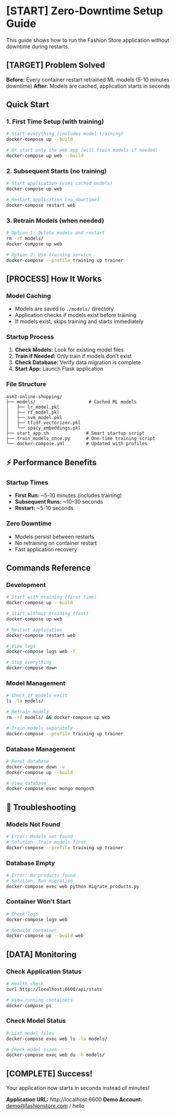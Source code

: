 # [START] Zero-Downtime Setup Guide

This guide shows how to run the Fashion Store application without downtime during restarts.

## [TARGET] Problem Solved

**Before:** Every container restart retrained ML models (5-10 minutes downtime)
**After:** Models are cached, application starts in seconds

##  Quick Start

### 1. First Time Setup (with training)
```bash
# Start everything (includes model training)
docker-compose up --build

# Or start only the web app (will train models if needed)
docker-compose up web --build
```

### 2. Subsequent Starts (no training)
```bash
# Start application (uses cached models)
docker-compose up web

# Restart application (no downtime)
docker-compose restart web
```

### 3. Retrain Models (when needed)
```bash
# Option 1: Delete models and restart
rm -rf models/
docker-compose up web

# Option 2: Use training service
docker-compose --profile training up trainer
```

## [PROCESS] How It Works

### Model Caching
- Models are saved to `./models/` directory
- Application checks if models exist before training
- If models exist, skips training and starts immediately

### Startup Process
1. **Check Models:** Look for existing model files
2. **Train if Needed:** Only train if models don't exist
3. **Check Database:** Verify data migration is complete
4. **Start App:** Launch Flask application

### File Structure
```
asm3-online-shopping/
├── models/                    # Cached ML models
│   ├── lr_model.pkl
│   ├── rf_model.pkl
│   ├── svm_model.pkl
│   ├── tfidf_vectorizer.pkl
│   └── spacy_embeddings.pkl
├── start_app.sh              # Smart startup script
├── train_models_once.py      # One-time training script
└── docker-compose.yml        # Updated with profiles
```

## ⚡ Performance Benefits

### Startup Times
- **First Run:** ~5-10 minutes (includes training)
- **Subsequent Runs:** ~10-30 seconds
- **Restart:** ~5-10 seconds

### Zero Downtime
- Models persist between restarts
- No retraining on container restart
- Fast application recovery

##  Commands Reference

### Development
```bash
# Start with training (first time)
docker-compose up --build

# Start without training (fast)
docker-compose up web

# Restart application
docker-compose restart web

# View logs
docker-compose logs web -f

# Stop everything
docker-compose down
```

### Model Management
```bash
# Check if models exist
ls -la models/

# Retrain models
rm -rf models/ && docker-compose up web

# Train models separately
docker-compose --profile training up trainer
```

### Database Management
```bash
# Reset database
docker-compose down -v
docker-compose up --build

# View database
docker-compose exec mongo mongosh
```

## 🚨 Troubleshooting

### Models Not Found
```bash
# Error: Models not found
# Solution: Train models first
docker-compose --profile training up trainer
```

### Database Empty
```bash
# Error: No products found
# Solution: Run migration
docker-compose exec web python migrate_products.py
```

### Container Won't Start
```bash
# Check logs
docker-compose logs web

# Rebuild container
docker-compose up --build web
```

## [DATA] Monitoring

### Check Application Status
```bash
# Health check
curl http://localhost:6600/api/stats

# View running containers
docker-compose ps
```

### Check Model Status
```bash
# List model files
docker-compose exec web ls -la models/

# Check model sizes
docker-compose exec web du -h models/
```

## [COMPLETE] Success!

Your application now starts in seconds instead of minutes! 

**Application URL:** http://localhost:6600
**Demo Account:** demo@fashionstore.com / hello
